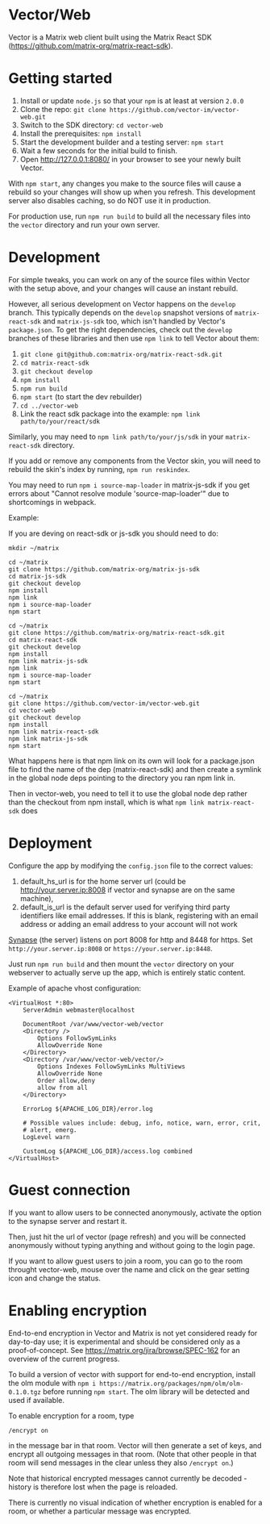 Vector/Web
==========

Vector is a Matrix web client built using the Matrix React SDK (https://github.com/matrix-org/matrix-react-sdk).

Getting started
===============

1. Install or update `node.js` so that your `npm` is at least at version `2.0.0`
2. Clone the repo: `git clone https://github.com/vector-im/vector-web.git` 
3. Switch to the SDK directory: `cd vector-web`
4. Install the prerequisites: `npm install`
5. Start the development builder and a testing server: `npm start`
6. Wait a few seconds for the initial build to finish.
7. Open http://127.0.0.1:8080/ in your browser to see your newly built Vector.

With `npm start`, any changes you make to the source files will cause a rebuild so
your changes will show up when you refresh. This development server also disables
caching, so do NOT use it in production.

For production use, run `npm run build` to build all the necessary files
into the `vector` directory and run your own server.

Development
===========

For simple tweaks, you can work on any of the source files within Vector with the
setup above, and your changes will cause an instant rebuild.

However, all serious development on Vector happens on the `develop` branch.  This typically
depends on the `develop` snapshot versions of `matrix-react-sdk` and `matrix-js-sdk`
too, which isn't handled by Vector's `package.json`.  To get the right dependencies, check out
the `develop` branches of these libraries and then use `npm link` to tell Vector
about them:

1. `git clone git@github.com:matrix-org/matrix-react-sdk.git`
2. `cd matrix-react-sdk`
3. `git checkout develop`
4. `npm install`
5. `npm run build`
6. `npm start` (to start the dev rebuilder)
7. `cd ../vector-web`
8. Link the react sdk package into the example:
   `npm link path/to/your/react/sdk`

Similarly, you may need to `npm link path/to/your/js/sdk` in your `matrix-react-sdk`
directory.

If you add or remove any components from the Vector skin, you will need to rebuild
the skin's index by running, `npm run reskindex`.

You may need to run `npm i source-map-loader` in matrix-js-sdk if you get errors
about "Cannot resolve module 'source-map-loader'" due to shortcomings in webpack.

Example:

If you are deving on react-sdk or js-sdk you should need to do:

```
mkdir ~/matrix

cd ~/matrix
git clone https://github.com/matrix-org/matrix-js-sdk
cd matrix-js-sdk
git checkout develop
npm install
npm link
npm i source-map-loader
npm start

cd ~/matrix
git clone https://github.com/matrix-org/matrix-react-sdk.git
cd matrix-react-sdk
git checkout develop
npm install
npm link matrix-js-sdk
npm link
npm i source-map-loader
npm start

cd ~/matrix
git clone https://github.com/vector-im/vector-web.git
cd vector-web
git checkout develop
npm install
npm link matrix-react-sdk
npm link matrix-js-sdk
npm start
```

What happens here is that npm link on its own will look for a package.json file to find the name of the dep (matrix-react-sdk) and then create a symlink in the global node deps pointing to the directory you ran npm link in.

Then in vector-web, you need to tell it to use the global node dep rather than the checkout from npm install, which is what `npm link matrix-react-sdk` does

Deployment
==========

Configure the app by modifying the `config.json` file to the correct values:

1. default_hs_url is for the home server url (could be http://your.server.ip:8008 if vector and synapse are on the same machine),
2. default_is_url is the default server used for verifying third party identifiers like email addresses. If this is blank, registering with an email address or adding an email address to your account will not work

[Synapse](https://github.com/matrix-org/synapse) (the server) listens on port 8008 for http and 8448 for https. Set `http://your.server.ip:8008` or `https://your.server.ip:8448`.

Just run `npm run build` and then mount the `vector` directory on your webserver to
actually serve up the app, which is entirely static content.

Example of apache vhost configuration:

```
<VirtualHost *:80>
	ServerAdmin webmaster@localhost

	DocumentRoot /var/www/vector-web/vector
	<Directory />
		Options FollowSymLinks
		AllowOverride None
	</Directory>
	<Directory /var/www/vector-web/vector/>
		Options Indexes FollowSymLinks MultiViews
		AllowOverride None
		Order allow,deny
		allow from all
	</Directory>

	ErrorLog ${APACHE_LOG_DIR}/error.log

	# Possible values include: debug, info, notice, warn, error, crit,
	# alert, emerg.
	LogLevel warn

	CustomLog ${APACHE_LOG_DIR}/access.log combined
</VirtualHost>
```

Guest connection
================

If you want to allow users to be connected anonymously, activate the option to the synapse server and restart it.

Then, just hit the url of vector (page refresh) and you will be connected anonymously without typing anything and without going to the login page.

If you want to allow guest users to join a room, you can go to the room throught vector-web, mouse over the name and click on the gear setting icon and change the status.

Enabling encryption
===================

End-to-end encryption in Vector and Matrix is not yet considered ready for
day-to-day use; it is experimental and should be considered only as a
proof-of-concept. See https://matrix.org/jira/browse/SPEC-162 for an overview
of the current progress.

To build a version of vector with support for end-to-end encryption, install
the olm module with `npm i https://matrix.org/packages/npm/olm/olm-0.1.0.tgz`
before running `npm start`. The olm library will be detected and used if
available.

To enable encryption for a room, type

```
/encrypt on
```

in the message bar in that room. Vector will then generate a set of keys, and
encrypt all outgoing messages in that room. (Note that other people in that
room will send messages in the clear unless they also `/encrypt on`.)

Note that historical encrypted messages cannot currently be decoded - history
is therefore lost when the page is reloaded.

There is currently no visual indication of whether encryption is enabled for a
room, or whether a particular message was encrypted.
